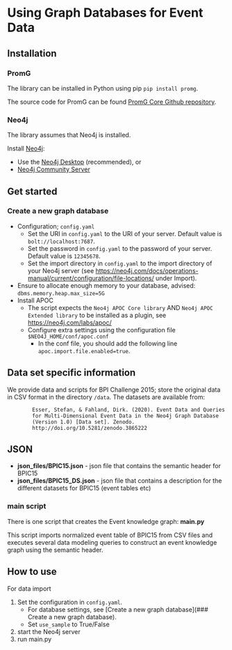 # Using Graph Databases for Event Data

## Installation
### PromG
The library can be installed in Python using pip
`pip install promg`.

The source code for PromG can be found [PromG Core Github repository](https://github.com/PromG-dev/promg-core).

### Neo4j
The library assumes that Neo4j is installed.

Install [Neo4j](https://neo4j.com/download/):

- Use the [Neo4j Desktop](https://neo4j.com/download-center/#desktop)  (recommended), or
- [Neo4j Community Server](https://neo4j.com/download-center/#community)

## Get started

### Create a new graph database

- Configuration; `config.yaml`
  - Set the URI in `config.yaml` to the URI of your server. Default value is `bolt://localhost:7687`.
  - Set the password in `config.yaml` to the password of your server. Default value is `12345678`.
  - Set the import directory in `config.yaml` to the import directory of your Neo4j server (see https://neo4j.com/docs/operations-manual/current/configuration/file-locations/ under Import). 
- Ensure to allocate enough memory to your database, advised: `dbms.memory.heap.max_size=5G`
- Install APOC
  - The script expects the `Neo4j APOC Core library` AND `Neo4j APOC Extended library` to be installed as a plugin, see https://neo4j.com/labs/apoc/
  - Configure extra settings using the configuration file `$NEO4J_HOME/conf/apoc.conf`
    - In the conf file, you should add the following line `apoc.import.file.enabled=true`.

## Data set specific information
We provide data and scripts for BPI Challenge 2015; store the original data in CSV format in the directory `/data`.
The datasets are available from:

            Esser, Stefan, & Fahland, Dirk. (2020). Event Data and Queries
            for Multi-Dimensional Event Data in the Neo4j Graph Database
            (Version 1.0) [Data set]. Zenodo. 
            http://doi.org/10.5281/zenodo.3865222

## JSON 
- **json_files/BPIC15.json** - json file that contains the semantic header for BPIC15
- **json_files/BPIC15_DS.json** - json file that contains a description for the different datasets for BPIC15 (event
  tables etc)

### main script
There is one script that creates the Event knowledge graph: **main.py**

This script imports normalized event table of BPIC15 from CSV files and executes several data modeling queries to construct an event knowledge graph using the semantic header.

How to use
----------

For data import

1. Set the configuration in `config.yaml`. 
   - For database settings, see [Create a new graph database](### Create a new graph database).
   - Set `use_sample` to True/False
2. start the Neo4j server
3. run main.py


